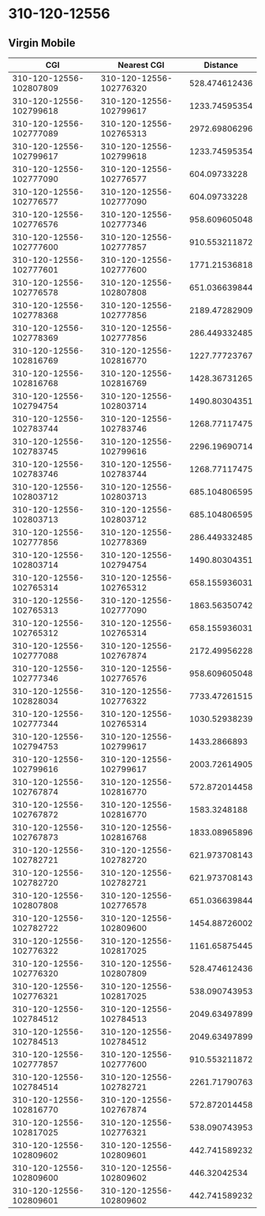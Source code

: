 # 310-120-12556
## Virgin Mobile


| CGI | Nearest CGI | Distance |
|-----|-------------|----------|
| 310-120-12556-102807809 | 310-120-12556-102776320 | 528.474612436 |
| 310-120-12556-102799618 | 310-120-12556-102799617 | 1233.74595354 |
| 310-120-12556-102777089 | 310-120-12556-102765313 | 2972.69806296 |
| 310-120-12556-102799617 | 310-120-12556-102799618 | 1233.74595354 |
| 310-120-12556-102777090 | 310-120-12556-102776577 | 604.09733228 |
| 310-120-12556-102776577 | 310-120-12556-102777090 | 604.09733228 |
| 310-120-12556-102776576 | 310-120-12556-102777346 | 958.609605048 |
| 310-120-12556-102777600 | 310-120-12556-102777857 | 910.553211872 |
| 310-120-12556-102777601 | 310-120-12556-102777600 | 1771.21536818 |
| 310-120-12556-102776578 | 310-120-12556-102807808 | 651.036639844 |
| 310-120-12556-102778368 | 310-120-12556-102777856 | 2189.47282909 |
| 310-120-12556-102778369 | 310-120-12556-102777856 | 286.449332485 |
| 310-120-12556-102816769 | 310-120-12556-102816770 | 1227.77723767 |
| 310-120-12556-102816768 | 310-120-12556-102816769 | 1428.36731265 |
| 310-120-12556-102794754 | 310-120-12556-102803714 | 1490.80304351 |
| 310-120-12556-102783744 | 310-120-12556-102783746 | 1268.77117475 |
| 310-120-12556-102783745 | 310-120-12556-102799616 | 2296.19690714 |
| 310-120-12556-102783746 | 310-120-12556-102783744 | 1268.77117475 |
| 310-120-12556-102803712 | 310-120-12556-102803713 | 685.104806595 |
| 310-120-12556-102803713 | 310-120-12556-102803712 | 685.104806595 |
| 310-120-12556-102777856 | 310-120-12556-102778369 | 286.449332485 |
| 310-120-12556-102803714 | 310-120-12556-102794754 | 1490.80304351 |
| 310-120-12556-102765314 | 310-120-12556-102765312 | 658.155936031 |
| 310-120-12556-102765313 | 310-120-12556-102777090 | 1863.56350742 |
| 310-120-12556-102765312 | 310-120-12556-102765314 | 658.155936031 |
| 310-120-12556-102777088 | 310-120-12556-102767874 | 2172.49956228 |
| 310-120-12556-102777346 | 310-120-12556-102776576 | 958.609605048 |
| 310-120-12556-102828034 | 310-120-12556-102776322 | 7733.47261515 |
| 310-120-12556-102777344 | 310-120-12556-102765314 | 1030.52938239 |
| 310-120-12556-102794753 | 310-120-12556-102799617 | 1433.2866893 |
| 310-120-12556-102799616 | 310-120-12556-102799617 | 2003.72614905 |
| 310-120-12556-102767874 | 310-120-12556-102816770 | 572.872014458 |
| 310-120-12556-102767872 | 310-120-12556-102816770 | 1583.3248188 |
| 310-120-12556-102767873 | 310-120-12556-102816768 | 1833.08965896 |
| 310-120-12556-102782721 | 310-120-12556-102782720 | 621.973708143 |
| 310-120-12556-102782720 | 310-120-12556-102782721 | 621.973708143 |
| 310-120-12556-102807808 | 310-120-12556-102776578 | 651.036639844 |
| 310-120-12556-102782722 | 310-120-12556-102809600 | 1454.88726002 |
| 310-120-12556-102776322 | 310-120-12556-102817025 | 1161.65875445 |
| 310-120-12556-102776320 | 310-120-12556-102807809 | 528.474612436 |
| 310-120-12556-102776321 | 310-120-12556-102817025 | 538.090743953 |
| 310-120-12556-102784512 | 310-120-12556-102784513 | 2049.63497899 |
| 310-120-12556-102784513 | 310-120-12556-102784512 | 2049.63497899 |
| 310-120-12556-102777857 | 310-120-12556-102777600 | 910.553211872 |
| 310-120-12556-102784514 | 310-120-12556-102782721 | 2261.71790763 |
| 310-120-12556-102816770 | 310-120-12556-102767874 | 572.872014458 |
| 310-120-12556-102817025 | 310-120-12556-102776321 | 538.090743953 |
| 310-120-12556-102809602 | 310-120-12556-102809601 | 442.741589232 |
| 310-120-12556-102809600 | 310-120-12556-102809602 | 446.32042534 |
| 310-120-12556-102809601 | 310-120-12556-102809602 | 442.741589232 |
